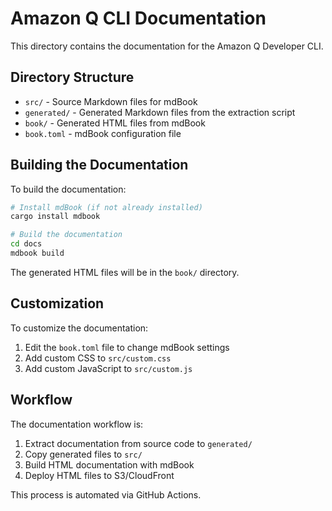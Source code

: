 # Amazon Q CLI Documentation

This directory contains the documentation for the Amazon Q Developer CLI.

## Directory Structure

- `src/` - Source Markdown files for mdBook
- `generated/` - Generated Markdown files from the extraction script
- `book/` - Generated HTML files from mdBook
- `book.toml` - mdBook configuration file

## Building the Documentation

To build the documentation:

```bash
# Install mdBook (if not already installed)
cargo install mdbook

# Build the documentation
cd docs
mdbook build
```

The generated HTML files will be in the `book/` directory.

## Customization

To customize the documentation:

1. Edit the `book.toml` file to change mdBook settings
2. Add custom CSS to `src/custom.css`
3. Add custom JavaScript to `src/custom.js`

## Workflow

The documentation workflow is:

1. Extract documentation from source code to `generated/`
2. Copy generated files to `src/`
3. Build HTML documentation with mdBook
4. Deploy HTML files to S3/CloudFront

This process is automated via GitHub Actions.
